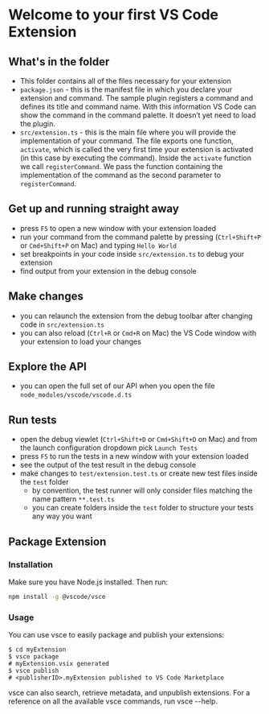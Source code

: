 # Welcome to your first VS Code Extension

## What's in the folder
* This folder contains all of the files necessary for your extension
* `package.json` - this is the manifest file in which you declare your extension and command.
The sample plugin registers a command and defines its title and command name. With this information
VS Code can show the command in the command palette. It doesn’t yet need to load the plugin.
* `src/extension.ts` - this is the main file where you will provide the implementation of your command.
The file exports one function, `activate`, which is called the very first time your extension is
activated (in this case by executing the command). Inside the `activate` function we call `registerCommand`.
We pass the function containing the implementation of the command as the second parameter to
`registerCommand`.

## Get up and running straight away
* press `F5` to open a new window with your extension loaded
* run your command from the command palette by pressing (`Ctrl+Shift+P` or `Cmd+Shift+P` on Mac) and typing `Hello World`
* set breakpoints in your code inside `src/extension.ts` to debug your extension
* find output from your extension in the debug console

## Make changes
* you can relaunch the extension from the debug toolbar after changing code in `src/extension.ts`
* you can also reload (`Ctrl+R` or `Cmd+R` on Mac) the VS Code window with your extension to load your changes

## Explore the API
* you can open the full set of our API when you open the file `node_modules/vscode/vscode.d.ts`

## Run tests
* open the debug viewlet (`Ctrl+Shift+D` or `Cmd+Shift+D` on Mac) and from the launch configuration dropdown pick `Launch Tests`
* press `F5` to run the tests in a new window with your extension loaded
* see the output of the test result in the debug console
* make changes to `test/extension.test.ts` or create new test files inside the `test` folder
    * by convention, the test runner will only consider files matching the name pattern `**.test.ts`
    * you can create folders inside the `test` folder to structure your tests any way you want

## Package Extension
### Installation
Make sure you have Node.js installed. Then run:

```bash
npm install -g @vscode/vsce
```

### Usage
You can use vsce to easily package and publish your extensions:

```
$ cd myExtension
$ vsce package
# myExtension.vsix generated
$ vsce publish
# <publisherID>.myExtension published to VS Code Marketplace
```

vsce can also search, retrieve metadata, and unpublish extensions. For a reference on all the available vsce commands, run vsce --help.